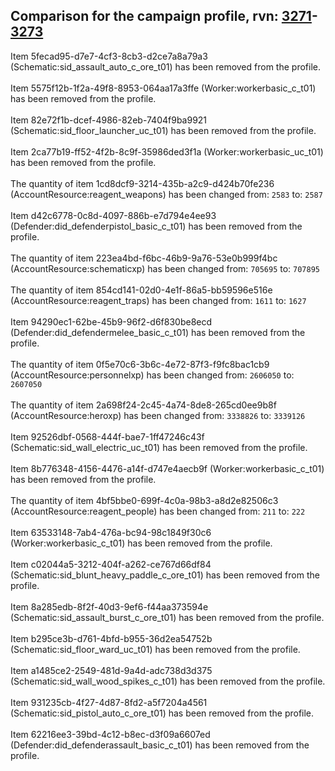 ## Comparison for the campaign profile, rvn: [3271](https://github.com/PRO100KatYT/FortniteProfileRevisions/tree/main/profiles/campaign/3271%20campaign.json)-[3273](https://github.com/PRO100KatYT/FortniteProfileRevisions/tree/main/profiles/campaign/3273%20campaign.json)

Item 5fecad95-d7e7-4cf3-8cb3-d2ce7a8a79a3 (Schematic:sid_assault_auto_c_ore_t01) has been removed from the profile.
<br><br>
Item 5575f12b-1f2a-49f8-8953-064aa17a3ffe (Worker:workerbasic_c_t01) has been removed from the profile.
<br><br>
Item 82e72f1b-dcef-4986-82eb-7404f9ba9921 (Schematic:sid_floor_launcher_uc_t01) has been removed from the profile.
<br><br>
Item 2ca77b19-ff52-4f2b-8c9f-35986ded3f1a (Worker:workerbasic_uc_t01) has been removed from the profile.
<br><br>
The quantity of item 1cd8dcf9-3214-435b-a2c9-d424b70fe236 (AccountResource:reagent_weapons) has been changed from: `2583` to: `2587`
<br><br>
Item d42c6778-0c8d-4097-886b-e7d794e4ee93 (Defender:did_defenderpistol_basic_c_t01) has been removed from the profile.
<br><br>
The quantity of item 223ea4bd-f6bc-46b9-9a76-53e0b999f4bc (AccountResource:schematicxp) has been changed from: `705695` to: `707895`
<br><br>
The quantity of item 854cd141-02d0-4e1f-86a5-bb59596e516e (AccountResource:reagent_traps) has been changed from: `1611` to: `1627`
<br><br>
Item 94290ec1-62be-45b9-96f2-d6f830be8ecd (Defender:did_defendermelee_basic_c_t01) has been removed from the profile.
<br><br>
The quantity of item 0f5e70c6-3b6c-4e72-87f3-f9fc8bac1cb9 (AccountResource:personnelxp) has been changed from: `2606050` to: `2607050`
<br><br>
The quantity of item 2a698f24-2c45-4a74-8de8-265cd0ee9b8f (AccountResource:heroxp) has been changed from: `3338826` to: `3339126`
<br><br>
Item 92526dbf-0568-444f-bae7-1ff47246c43f (Schematic:sid_wall_electric_uc_t01) has been removed from the profile.
<br><br>
Item 8b776348-4156-4476-a14f-d747e4aecb9f (Worker:workerbasic_c_t01) has been removed from the profile.
<br><br>
The quantity of item 4bf5bbe0-699f-4c0a-98b3-a8d2e82506c3 (AccountResource:reagent_people) has been changed from: `211` to: `222`
<br><br>
Item 63533148-7ab4-476a-bc94-98c1849f30c6 (Worker:workerbasic_c_t01) has been removed from the profile.
<br><br>
Item c02044a5-3212-404f-a262-ce767d66df84 (Schematic:sid_blunt_heavy_paddle_c_ore_t01) has been removed from the profile.
<br><br>
Item 8a285edb-8f2f-40d3-9ef6-f44aa373594e (Schematic:sid_assault_burst_c_ore_t01) has been removed from the profile.
<br><br>
Item b295ce3b-d761-4bfd-b955-36d2ea54752b (Schematic:sid_floor_ward_uc_t01) has been removed from the profile.
<br><br>
Item a1485ce2-2549-481d-9a4d-adc738d3d375 (Schematic:sid_wall_wood_spikes_c_t01) has been removed from the profile.
<br><br>
Item 931235cb-4f27-4d87-8fd2-a5f7204a4561 (Schematic:sid_pistol_auto_c_ore_t01) has been removed from the profile.
<br><br>
Item 62216ee3-39bd-4c12-b8ec-d3f09a6607ed (Defender:did_defenderassault_basic_c_t01) has been removed from the profile.
<br><br>
